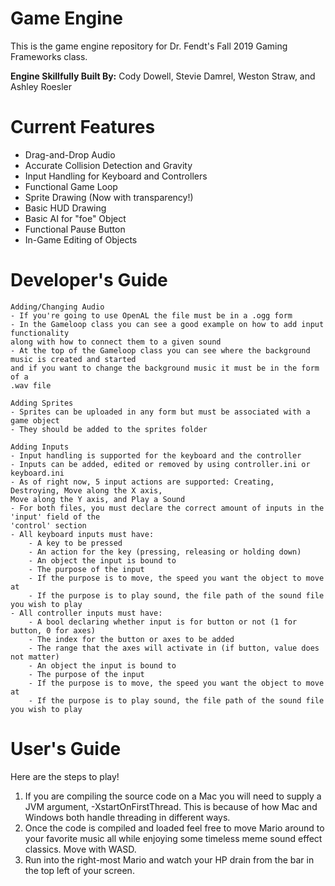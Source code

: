 # Game Engine
This is the game engine repository for Dr. Fendt's Fall 2019 Gaming Frameworks class.

**Engine Skillfully Built By:** Cody Dowell, Stevie Damrel, Weston Straw, and Ashley Roesler

# Current Features
- Drag-and-Drop Audio
- Accurate Collision Detection and Gravity
- Input Handling for Keyboard and Controllers 
- Functional Game Loop
- Sprite Drawing (Now with transparency!)
- Basic HUD Drawing
- Basic AI for "foe" Object
- Functional Pause Button
- In-Game Editing of Objects

# Developer's Guide
    Adding/Changing Audio
    - If you're going to use OpenAL the file must be in a .ogg form
    - In the Gameloop class you can see a good example on how to add input functionality 
    along with how to connect them to a given sound
    - At the top of the Gameloop class you can see where the background music is created and started
    and if you want to change the background music it must be in the form of a
    .wav file

    Adding Sprites
    - Sprites can be uploaded in any form but must be associated with a game object
    - They should be added to the sprites folder
    
    Adding Inputs
    - Input handling is supported for the keyboard and the controller
    - Inputs can be added, edited or removed by using controller.ini or keyboard.ini
    - As of right now, 5 input actions are supported: Creating, Destroying, Move along the X axis,
    Move along the Y axis, and Play a Sound
    - For both files, you must declare the correct amount of inputs in the 'input' field of the 
    'control' section
    - All keyboard inputs must have:
        - A key to be pressed
        - An action for the key (pressing, releasing or holding down)
        - An object the input is bound to
        - The purpose of the input
        - If the purpose is to move, the speed you want the object to move at
        - If the purpose is to play sound, the file path of the sound file you wish to play
    - All controller inputs must have:
        - A bool declaring whether input is for button or not (1 for button, 0 for axes)
        - The index for the button or axes to be added
        - The range that the axes will activate in (if button, value does not matter)
        - An object the input is bound to
        - The purpose of the input
        - If the purpose is to move, the speed you want the object to move at
        - If the purpose is to play sound, the file path of the sound file you wish to play
    
# User's Guide
Here are the steps to play!
1) If you are compiling the source code on a Mac you will need to supply a 
JVM argument, -XstartOnFirstThread. This is because of how Mac and Windows
both handle threading in different ways.
2) Once the code is compiled and loaded feel free to move Mario around
to your favorite music all while enjoying some timeless
meme sound effect classics. Move with WASD.
3) Run into the right-most Mario and watch your HP drain from the bar in the top left of your screen.
